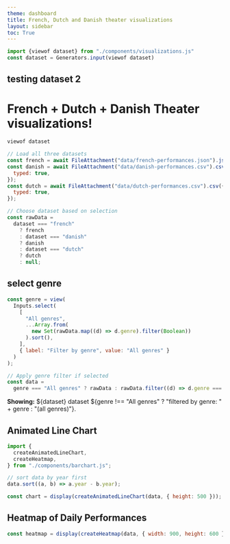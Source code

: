```yaml
---
theme: dashboard
title: French, Dutch and Danish theater visualizations
layout: sidebar
toc: True
---
```


```js
import {viewof dataset} from "./components/visualizations.js"
const dataset = Generators.input(viewof dataset)
```
## testing dataset 2


<!-- styling -->

<style>
  .tab-bar {
    display: flex;
    gap: 10px;
    margin: 10px 0 20px 0;
  }

  .tab-button {
    padding: 8px 16px;
    border: 1px solid #ccc;
    background-color: #f4f4f4;
    border-radius: 6px 6px 0 0;
    cursor: pointer;
    font-weight: bold;
    font-size: 14px;
    color: #333;
    transition: all 0.2s ease;
  }

  .tab-button.active {
    background-color: #ffffff;
    border-bottom: 2px solid white;
    color: #1c7ed6;
    box-shadow: 0 -2px 4px rgba(0, 0, 0, 0.1);
  }
</style>


# French + Dutch + Danish Theater visualizations!

<!-- ## Total Performances by Database from 1748-1778 -->


<!-- choosing dataset -->

```js
viewof dataset
```

```js
// Load all three datasets
const french = await FileAttachment("data/french-performances.json").json();
const danish = await FileAttachment("data/danish-performances.csv").csv({
  typed: true,
});
const dutch = await FileAttachment("data/dutch-performances.csv").csv({
  typed: true,
});
```

```js
// Choose dataset based on selection
const rawData =
  dataset === "french"
    ? french
    : dataset === "danish"
    ? danish
    : dataset === "dutch"
    ? dutch
    : null;
```

## select genre

```js
const genre = view(
  Inputs.select(
    [
      "All genres",
      ...Array.from(
        new Set(rawData.map((d) => d.genre).filter(Boolean))
      ).sort(),
    ],
    { label: "Filter by genre", value: "All genres" }
  )
);
```

```js
// Apply genre filter if selected
const data =
  genre === "All genres" ? rawData : rawData.filter((d) => d.genre === genre);
```

**Showing:** ${dataset} dataset ${genre !== "All genres" ? "filtered by genre: " + genre : "(all genres)"}.

## Animated Line Chart

<div id="chart-container"></div>

```js
import {
  createAnimatedLineChart,
  createHeatmap,
} from "./components/barchart.js";

// sort data by year first
data.sort((a, b) => a.year - b.year);

const chart = display(createAnimatedLineChart(data, { height: 500 }));
```


## Heatmap of Daily Performances

```js
const heatmap = display(createHeatmap(data, { width: 900, height: 600 }));
```
<div id="map-container"></div>

